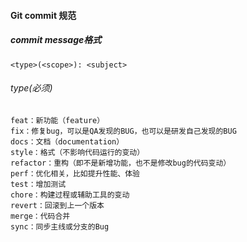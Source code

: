 #### Git commit 规范



##### commit message格式

```
<type>(<scope>): <subject>
```



###### type(必须)

```
feat：新功能（feature）
fix：修复bug，可以是QA发现的BUG，也可以是研发自己发现的BUG
docs：文档（documentation）
style：格式（不影响代码运行的变动）
refactor：重构（即不是新增功能，也不是修改bug的代码变动）
perf：优化相关，比如提升性能、体验
test：增加测试
chore：构建过程或辅助工具的变动
revert：回滚到上一个版本
merge：代码合并
sync：同步主线或分支的Bug
```



